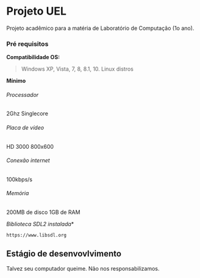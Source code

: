# Projeto UEL

Projeto acadêmico para a matéria de Laboratório de Computação (1o ano).

### Pré requisitos

**Compatibilidade OS:** 
> Windows XP, Vista, 7, 8, 8.1, 10. 
> Linux distros

**Mínimo**
###### Processador
2Ghz Singlecore
###### Placa de vídeo
HD 3000
800x600
###### Conexão internet
100kbps/s
###### Memória
200MB de disco
1GB de RAM

*Biblioteca SDL2 instalada**
```
https://www.libsdl.org
```

## Estágio de desenvovlvimento

Talvez seu computador queime. Não nos responsabilizamos.
